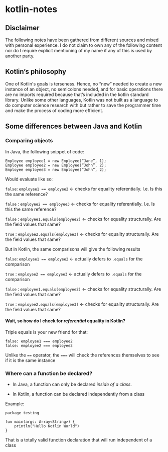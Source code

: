 # kotlin-notes

## Disclaimer

The following notes have been gathered from different sources and mixed with
personal experience. I do not claim to own any of the following content nor do I require
explicit mentioning of my name if any of this is used by another party.

## Kotlin’s philosophy

One of Kotlin's goals is terseness. Hence, no “new” needed to create a new instance of an object, no semicolons needed, and for basic operations there are no imports required because that’s included in the kotlin standard library. Unlike some other languages, Kotlin was not built as a language to do computer science research with but rather to save the programmer time and make the process of coding more efficient.

## Some differences between Java and Kotlin

### Comparing objects

In Java, the following snippet of code:

```
Employee employee1 = new Employee(“Jane”, 1);
Employee employee2 = new Employee(“John”, 2);
Employee employee3 = new Employee(“John”, 2);
```

Would evaluate like so:

`false`: `employee1 == employee2` <- checks for equality referentially. I.e. Is this the same reference?

`false` : `employee2 == employee3` <- checks for equality referentially. I.e. Is this the same reference?

`false` : `employee1.equals(employee2)` <- checks for equality structurally. Are the field values that same?

`true` : `employee2.equals(employee3)` <- checks for equality structurally. Are the field values that same?

But in Kotlin, the same comparisons will give the following results

`false`: `employee1 == employee2` <- actually defers to `.equals` for the comparison

`true` : `employee2 == employee3` <- actually defers to `.equals` for the comparison

`false` : `employee1.equals(employee2)` <- checks for equality structurally. Are the field values that same?

`true` : `employee2.equals(employee3)` <- checks for equality structurally. Are the field values that same?

#### Wait, so how do I check for *referential* equality in Kotlin?

Triple equals is your new friend for that:

```
false: employee1 === employee2
false: employee2 === employee3
```

Unlike the `==` operator, the `===` will check the references themselves to see if
it is the same instance

### Where can a function be declared?

- In Java, a function can only be declared *inside of a class*. 

- In Kotlin, a function can be declared independently from a class

Example:

```
package testing

fun main(args: Array<String>) {
    println("Hello Kotlin World")
}
```

That is a totally valid function declaration that will run independent of a class
